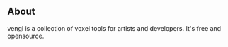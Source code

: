 ## About

vengi is a collection of voxel tools for artists and developers. It's free and opensource.

